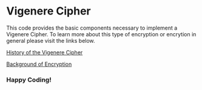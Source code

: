# Vigenere Cipher
This code provides the basic components necessary to implement a Vigenere Cipher. To learn more about this type of encryption or encrytion in general please visit the links below.

[History of the Vigenere Cipher](https://en.wikipedia.org/wiki/Vigen%C3%A8re_cipher)

[Background of Encryption](https://en.wikipedia.org/wiki/Encryption)

### Happy Coding!
